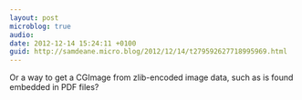 ```yaml
---
layout: post
microblog: true
audio: 
date: 2012-12-14 15:24:11 +0100
guid: http://samdeane.micro.blog/2012/12/14/t279592627718995969.html
---
```

Or a way to get a CGImage from zlib-encoded image data, such as is found embedded in PDF files?
